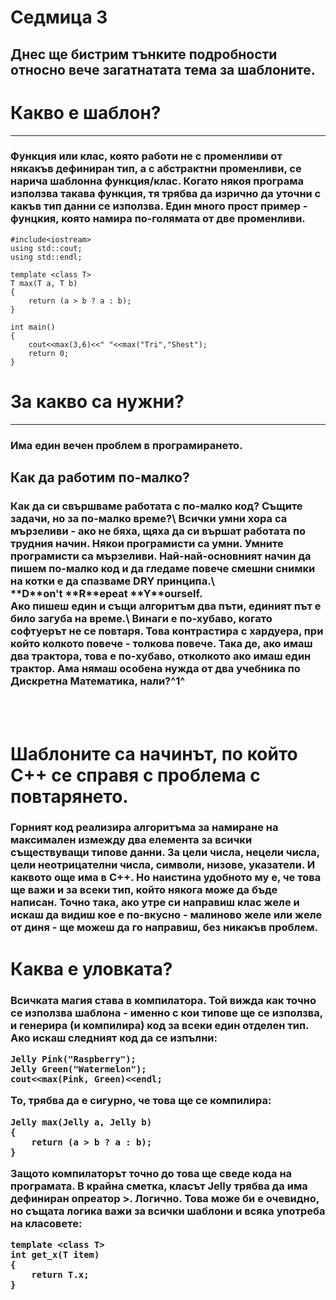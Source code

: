 # Седмица 3

## Днес ще бистрим тънките подробности относно вече загатнатата тема за шаблоните.

# Какво е шаблон?
---------------

### Функция или клас, която работи не с променливи от някакъв дефиниран тип, а с абстрактни променливи, се нарича шаблонна функция/клас. Когато някоя програма използва такава функция, тя трябва да изрично да уточни с какъв тип данни се използва. Един много прост пример - фунцкия, която намира по-голямата от две променливи.

```
#include<iostream>
using std::cout;
using std::endl;

template <class T>
T max(T a, T b)
{
    return (a > b ? a : b);
}

int main()
{
    cout<<max(3,6)<<" "<<max("Tri","Shest");
    return 0;
}
```

# За какво са нужни?
------------------

### Има един вечен проблем в програмирането.

## Как да работим по-малко?

<h3>Как да си свършваме работата с по-малко код? Същите задачи, но за по-малко време?\
Всички умни хора са мързеливи - ако не бяха, щяха да си вършат работата по трудния начин. Някои програмисти са умни. Умните програмисти са мързеливи. Най-най-основният начин да пишем по-малко код и да гледаме повече смешни снимки на котки е да спазваме DRY принципа.\
**D**on't **R**epeat **Y**ourself. <br>
Ако пишеш един и същи алгоритъм два пъти, единият път е било загуба на време.\
Винаги е по-хубаво, когато софтуерът не се повтаря. Това контрастира с хардуера, при който колкото повече - толкова повече. Така де, ако имаш два трактора, това е по-хубаво, отколкото ако имаш един трактор. Ама нямаш особена нужда от два учебника по Дискретна Математика, нали?^1^</h3>
<br><br>

# Шаблоните са начинът, по който C++ се справя с проблема с повтарянето.
<h3>
Горният код реализира алгоритъма за намиране на максимален измежду два елемента за всички съществуващи типове данни. За цели числа, нецели числа, цели неотрицателни числа, символи, низове, указатели. И каквото още има в C++. Но наистина удобното му е, че това ще важи и за всеки тип, който някога може да бъде написан. Точно така, ако утре си направиш клас желе и искаш да видиш кое е по-вкусно - малиново желе или желе от диня - ще можеш да го направиш, без никакъв проблем.<h3>

# Каква е уловката?
<h3>
Всичката магия става в компилатора. Той вижда как точно се използва шаблона - именно с кои типове ще се използва, и генерира (и компилира) код за всеки един отделен тип.
Ако искаш следният код да се изпълни:

````
Jelly Pink("Raspberry");
Jelly Green("Watermelon");
cout<<max(Pink, Green)<<endl;
````

То, трябва да е сигурно, че това ще се компилира:
````
Jelly max(Jelly a, Jelly b)
{
    return (a > b ? a : b);
}
````
Защото компилаторът точно до това ще сведе кода на програмата. В крайна сметка, класът Jelly трябва да има дефиниран опреатор >. Логично. Това може би е очевидно, но същата логика важи за всички шаблони и всяка употреба на класовете:

````
template <class T>
int get_x(T item)
{
    return T.x;
}